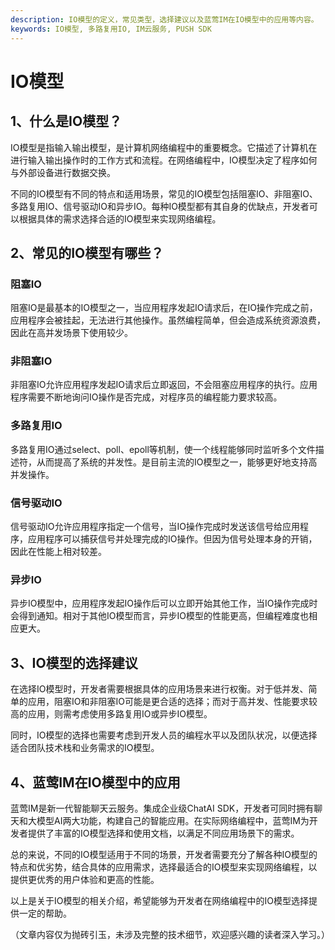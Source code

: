 ```yaml
---
description: IO模型的定义，常见类型，选择建议以及蓝莺IM在IO模型中的应用等内容。
keywords: IO模型, 多路复用IO, IM云服务, PUSH SDK
---
```

# IO模型

## 1、什么是IO模型？

IO模型是指输入输出模型，是计算机网络编程中的重要概念。它描述了计算机在进行输入输出操作时的工作方式和流程。在网络编程中，IO模型决定了程序如何与外部设备进行数据交换。

不同的IO模型有不同的特点和适用场景，常见的IO模型包括阻塞IO、非阻塞IO、多路复用IO、信号驱动IO和异步IO。每种IO模型都有其自身的优缺点，开发者可以根据具体的需求选择合适的IO模型来实现网络编程。

## 2、常见的IO模型有哪些？

### 阻塞IO

阻塞IO是最基本的IO模型之一，当应用程序发起IO请求后，在IO操作完成之前，应用程序会被挂起，无法进行其他操作。虽然编程简单，但会造成系统资源浪费，因此在高并发场景下使用较少。

### 非阻塞IO

非阻塞IO允许应用程序发起IO请求后立即返回，不会阻塞应用程序的执行。应用程序需要不断地询问IO操作是否完成，对程序员的编程能力要求较高。

### 多路复用IO

多路复用IO通过select、poll、epoll等机制，使一个线程能够同时监听多个文件描述符，从而提高了系统的并发性。是目前主流的IO模型之一，能够更好地支持高并发操作。

### 信号驱动IO

信号驱动IO允许应用程序指定一个信号，当IO操作完成时发送该信号给应用程序，应用程序可以捕获信号并处理完成的IO操作。但因为信号处理本身的开销，因此在性能上相对较差。

### 异步IO

异步IO模型中，应用程序发起IO操作后可以立即开始其他工作，当IO操作完成时会得到通知。相对于其他IO模型而言，异步IO模型的性能更高，但编程难度也相应更大。

## 3、IO模型的选择建议

在选择IO模型时，开发者需要根据具体的应用场景来进行权衡。对于低并发、简单的应用，阻塞IO和非阻塞IO可能是更合适的选择；而对于高并发、性能要求较高的应用，则需考虑使用多路复用IO或异步IO模型。

同时，IO模型的选择也需要考虑到开发人员的编程水平以及团队状况，以便选择适合团队技术栈和业务需求的IO模型。

## 4、蓝莺IM在IO模型中的应用

蓝莺IM是新一代智能聊天云服务。集成企业级ChatAI SDK，开发者可同时拥有聊天和大模型AI两大功能，构建自己的智能应用。在实际网络编程中，蓝莺IM为开发者提供了丰富的IO模型选择和使用文档，以满足不同应用场景下的需求。

总的来说，不同的IO模型适用于不同的场景，开发者需要充分了解各种IO模型的特点和优劣势，结合具体的应用需求，选择最适合的IO模型来实现网络编程，以提供更优秀的用户体验和更高的性能。

以上是关于IO模型的相关介绍，希望能够为开发者在网络编程中的IO模型选择提供一定的帮助。

（文章内容仅为抛砖引玉，未涉及完整的技术细节，欢迎感兴趣的读者深入学习。）
